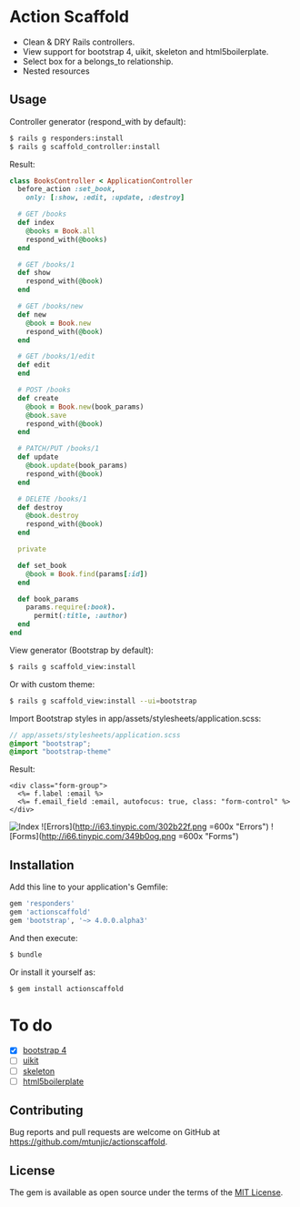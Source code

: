 # Action Scaffold

* Clean & DRY Rails controllers.
* View support for bootstrap 4, uikit, skeleton and html5boilerplate.
* Select box for a belongs_to relationship.
* Nested resources


## Usage
Controller generator (respond_with by default):
```bash
$ rails g responders:install
$ rails g scaffold_controller:install
```
Result:
```ruby
class BooksController < ApplicationController
  before_action :set_book,
    only: [:show, :edit, :update, :destroy]

  # GET /books
  def index
    @books = Book.all
    respond_with(@books)
  end

  # GET /books/1
  def show
    respond_with(@book)
  end

  # GET /books/new
  def new
    @book = Book.new
    respond_with(@book)
  end

  # GET /books/1/edit
  def edit
  end

  # POST /books
  def create
    @book = Book.new(book_params)
    @book.save
    respond_with(@book)
  end

  # PATCH/PUT /books/1
  def update
    @book.update(book_params)
    respond_with(@book)
  end

  # DELETE /books/1
  def destroy
    @book.destroy
    respond_with(@book)
  end

  private

  def set_book
    @book = Book.find(params[:id])
  end

  def book_params
    params.require(:book).
      permit(:title, :author)
  end
end
```

View generator (Bootstrap by default):
```bash
$ rails g scaffold_view:install
```
Or with custom theme:
```bash
$ rails g scaffold_view:install --ui=bootstrap
```

Import Bootstrap styles in app/assets/stylesheets/application.scss:
```scss
// app/assets/stylesheets/application.scss
@import "bootstrap";
@import "bootstrap-theme"
```



Result:
```erb
<div class="form-group">
  <%= f.label :email %>
  <%= f.email_field :email, autofocus: true, class: "form-control" %>
</div>
```
![Index](http://i.imgur.com/wx3bOBE.png "Index")
![Errors](http://i63.tinypic.com/302b22f.png =600x "Errors")
![Forms](http://i66.tinypic.com/349b0og.png =600x "Forms")


## Installation
Add this line to your application's Gemfile:

```ruby
gem 'responders'
gem 'actionscaffold'
gem 'bootstrap', '~> 4.0.0.alpha3'
```

And then execute:
```bash
$ bundle
```

Or install it yourself as:
```bash
$ gem install actionscaffold
```

# To do
- [X] [bootstrap 4](http://getbootstrap.com)
- [ ] [uikit](http://getuikit.com)
- [ ] [skeleton](http://getskeleton.com)
- [ ] [html5boilerplate](https://html5boilerplate.com)

## Contributing
Bug reports and pull requests are welcome on GitHub at https://github.com/mtunjic/actionscaffold.

## License
The gem is available as open source under the terms of the [MIT License](http://opensource.org/licenses/MIT).
